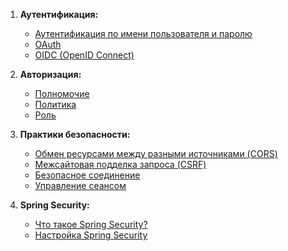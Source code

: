 1. **Аутентификация:**
   - [Аутентификация по имени пользователя и паролю](authentication/username-password/username-password.md)
   - [OAuth](authentication/oauth/oauth.md)
   - [OIDC (OpenID Connect)](password_auth/odic.md)   

2. **Авторизация:**
   - [Полномочие](authorization/authority.md)
   - [Политика](authorization/policy.md)
   - [Роль](authorization/role.md)

3. **Практики безопасности:**
   - [Обмен ресурсами между разными источниками (CORS)](secure/cors.md)
   - [Межсайтовая подделка запроса (CSRF)](secure/csrf.md)
   - [Безопасное соединение](secure/secure-connection.md)
   - [Управление сеансом](secure/session-managmet.md)

5. **Spring Security:**
   - [Что такое Spring Security?](what-is-spring-security.md)
   - [Настройка Spring Security](configure-spring-security.md)

